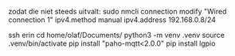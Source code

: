 zodat die niet steeds uitvalt: sudo nmcli connection modify "Wired connection 1" ipv4.method manual ipv4.address 192.168.0.8/24


ssh erin
cd home/olaf/Documents/
python3 -m venv .venv
source .venv/bin/activate
pip install "paho-mqtt<2.0.0"
pip install lgpio 